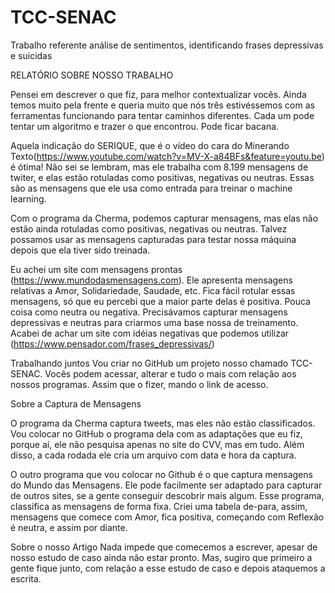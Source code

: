 # TCC-SENAC
Trabalho referente análise de sentimentos, identificando frases depressivas e suicidas

RELATÓRIO  SOBRE NOSSO TRABALHO

Pensei em descrever o que fiz, para melhor contextualizar vocês. Ainda temos muito pela frente e queria muito que nós três estivéssemos com as ferramentas funcionando para tentar caminhos diferentes. Cada um pode tentar um algoritmo e trazer o que encontrou. Pode ficar bacana. 

Aquela indicação do SERIQUE, que é o vídeo do cara do Minerando Texto(https://www.youtube.com/watch?v=MV-X-a84BFs&feature=youtu.be) é ótima! Não sei se lembram, mas ele  trabalha com 8.199 mensagens de twiter, e elas estão rotuladas como positivas, negativas ou neutras.
Essas são as mensagens que ele usa como entrada para treinar o machine learning.

Com o programa da Cherma, podemos capturar mensagens, mas elas não estão ainda rotuladas como positivas, negativas ou neutras. Talvez possamos usar as mensagens capturadas para testar nossa máquina depois que ela tiver sido treinada. 

Eu achei um site com mensagens prontas (https://www.mundodasmensagens.com). Ele apresenta mensagens relativas a Amor, Solidariedade, Saudade, etc. Fica fácil rotular essas mensagens, só que eu percebi que a maior parte delas é positiva. Pouca coisa como neutra ou negativa. Precisávamos capturar mensagens depressivas e neutras para criarmos uma base nossa de treinamento. 
Acabei de achar um site com idéias negativas que podemos utilizar (https://www.pensador.com/frases_depressivas/)
  

Trabalhando juntos
Vou criar no GitHub um projeto nosso chamado TCC-SENAC. Vocês podem acessar, alterar e tudo o mais com relação aos nossos programas. Assim que o fizer, mando o link de acesso. 


Sobre a  Captura de Mensagens

O programa da Cherma captura tweets, mas eles não estão classificados.  Vou colocar no GitHub o programa dela com as adaptações que eu fiz, porque aí, ele não pesquisa apenas no site do CVV, mas em tudo. Além disso, a cada rodada ele cria um arquivo com data e hora da captura. 

O outro programa que vou colocar no Github é o que captura mensagens do Mundo das Mensagens. Ele pode facilmente ser adaptado para capturar de outros sites, se a gente conseguir descobrir mais algum.  Esse programa, classifica as mensagens de forma fixa. Criei uma tabela de-para, assim, mensagens que comece com Amor, fica positiva, começando com Reflexão é neutra, e assim por diante.

Sobre o nosso Artigo
Nada impede que comecemos a escrever, apesar de nosso estudo de caso ainda não estar pronto.  Mas, sugiro que primeiro a gente fique junto, com relação a esse estudo de caso e depois ataquemos a escrita. 

